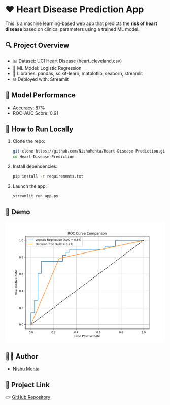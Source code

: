 # ❤️ Heart Disease Prediction App

This is a machine learning-based web app that predicts the **risk of heart disease** based on clinical parameters using a trained ML model.

## 🔍 Project Overview

- 📊 Dataset: UCI Heart Disease (heart_cleveland.csv)
- 📌 ML Model: Logistic Regression
- 🧠 Libraries: pandas, scikit-learn, matplotlib, seaborn, streamlit
- 🌐 Deployed with: Streamlit

## 🧪 Model Performance

- Accuracy: 87%
- ROC-AUC Score: 0.91

## 🚀 How to Run Locally

1. Clone the repo:
   ```bash
   git clone https://github.com/NishuMehta/Heart-Disease-Prediction.git
   cd Heart-Disease-Prediction
   ```

2. Install dependencies:
   ```bash
   pip install -r requirements.txt
   ```

3. Launch the app:
   ```bash
   streamlit run app.py
   ```

## 📸 Demo

![ROC Curve](roc_curve_comparison.png)

## 🙋‍♀️ Author

- [Nishu Mehta](https://github.com/NishuMehta)

## 🔗 Project Link

👉 [GitHub Repository](https://github.com/NishuMehta/Heart-Disease-Prediction)